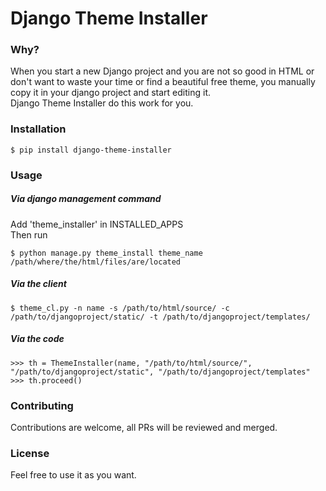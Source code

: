 # Django Theme Installer

### Why?
When you start a new Django project and you are not so good in HTML or don't want to waste your time or find a beautiful free theme, you manually copy it in your django project and start editing it.  
Django Theme Installer do this work for you.

### Installation
    $ pip install django-theme-installer
    
### Usage
##### Via django management command
Add 'theme_installer' in INSTALLED_APPS  
Then run 

    $ python manage.py theme_install theme_name /path/where/the/html/files/are/located
##### Via the client
    $ theme_cl.py -n name -s /path/to/html/source/ -c /path/to/djangoproject/static/ -t /path/to/djangoproject/templates/
    
##### Via the code
    >>> th = ThemeInstaller(name, "/path/to/html/source/", "/path/to/djangoproject/static", "/path/to/djangoproject/templates"
    >>> th.proceed()

### Contributing
Contributions are welcome, all PRs will be reviewed and merged.

### License
Feel free to use it as you want.

